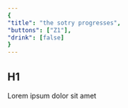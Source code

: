 ```yaml
---
{
"title": "the sotry progresses",
"buttons": ["Z1"],
"drink": [false]
}
---
```


## H1

Lorem ipsum dolor sit amet